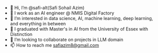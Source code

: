 - 👋 Hi, I’m @safi-alt(Safi Sohail Azim)
- 🌱 I work as an AI engineer @ NMIS Digital Factory
- 👀 I’m interested in data science, AI, machine learning, deep learning, and everything in between
- 🌱 I graduated with Master's in AI from the University of Essex with Distinction
- 💞️ I’m looking to collaborate on projects in LLM domain
- 📫 How to reach me safiazim8@gmail.com

<!---
safi-alt/safi-alt is a ✨ special ✨ repository because its `README.md` (this file) appears on your GitHub profile.
You can click the Preview link to take a look at your changes.
--->
